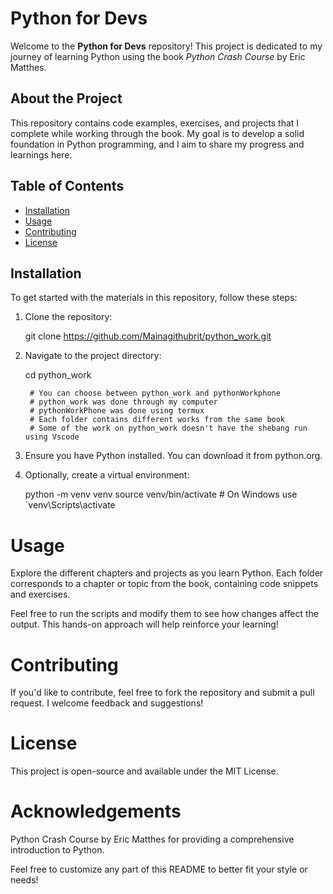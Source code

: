 # Python for Devs

Welcome to the **Python for Devs** repository! This project is dedicated to my journey of learning Python using the book *Python Crash Course* by Eric Matthes.

## About the Project

This repository contains code examples, exercises, and projects that I complete while working through the book. My goal is to develop a solid foundation in Python programming, and I aim to share my progress and learnings here.

## Table of Contents

- [Installation](#installation)
- [Usage](#usage)
- [Contributing](#contributing)
- [License](#license)

## Installation

To get started with the materials in this repository, follow these steps:

1. Clone the repository:

   git clone https://github.com/Mainagithubrit/python_work.git

2. Navigate to the project directory:

   cd python_work

		# You can choose between python_work and pythonWorkphone
		# python_work was done through my computer
		# pythonWorkPhone was done using termux
		# Each folder contains different works from the same book
		# Some of the work on python_work doesn't have the shebang run using Vscode

3. Ensure you have Python installed. You can download it from python.org.

4. Optionally, create a virtual environment:

   python -m venv venv
   source venv/bin/activate  # On Windows use `venv\Scripts\activate

# Usage
Explore the different chapters and projects as you learn Python. Each folder corresponds to a chapter or topic from the book, containing code snippets and exercises.

Feel free to run the scripts and modify them to see how changes affect the output. This hands-on approach will help reinforce your learning!

# Contributing
If you'd like to contribute, feel free to fork the repository and submit a pull request. I welcome feedback and suggestions!

# License
This project is open-source and available under the MIT License.

# Acknowledgements
Python Crash Course by Eric Matthes for providing a comprehensive introduction to Python.



Feel free to customize any part of this README to better fit your style or needs!

